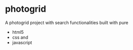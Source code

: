 # photogrid 

A photogrid project with search functionalities built with pure
* html5
* css and 
* javascript
